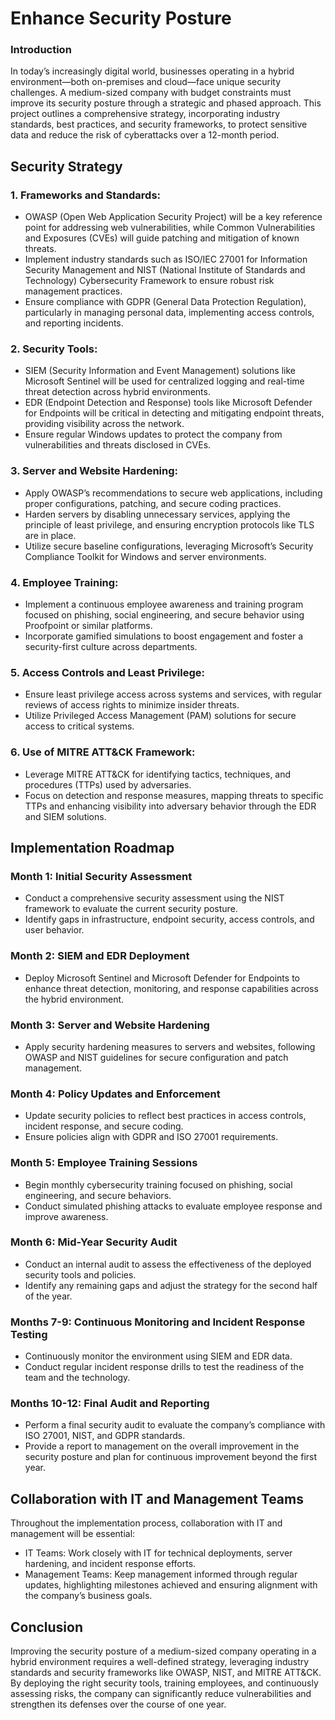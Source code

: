 # Enhance Security Posture

### Introduction
In today’s increasingly digital world, businesses operating in a hybrid environment—both on-premises and cloud—face unique security challenges. A medium-sized company with budget constraints must improve its security posture through a strategic and phased approach. This project outlines a comprehensive strategy, incorporating industry standards, best practices, and security frameworks, to protect sensitive data and reduce the risk of cyberattacks over a 12-month period.

## Security Strategy

### 1. Frameworks and Standards:

- OWASP (Open Web Application Security Project) will be a key reference point for addressing web vulnerabilities, while Common Vulnerabilities and Exposures (CVEs) will guide patching and mitigation of known threats.
- Implement industry standards such as ISO/IEC 27001 for Information Security Management and NIST (National Institute of Standards and Technology) Cybersecurity Framework to ensure robust risk management practices.
- Ensure compliance with GDPR (General Data Protection Regulation), particularly in managing personal data, implementing access controls, and reporting incidents.

### 2. Security Tools:

- SIEM (Security Information and Event Management) solutions like Microsoft Sentinel will be used for centralized logging and real-time threat detection across hybrid environments.
- EDR (Endpoint Detection and Response) tools like Microsoft Defender for Endpoints will be critical in detecting and mitigating endpoint threats, providing visibility across the network.
- Ensure regular Windows updates to protect the company from vulnerabilities and threats disclosed in CVEs.

### 3. Server and Website Hardening:

- Apply OWASP’s recommendations to secure web applications, including proper configurations, patching, and secure coding practices.
- Harden servers by disabling unnecessary services, applying the principle of least privilege, and ensuring encryption protocols like TLS are in place.
- Utilize secure baseline configurations, leveraging Microsoft’s Security Compliance Toolkit for Windows and server environments.

### 4. Employee Training:

- Implement a continuous employee awareness and training program focused on phishing, social engineering, and secure behavior using Proofpoint or similar platforms.
- Incorporate gamified simulations to boost engagement and foster a security-first culture across departments.

### 5. Access Controls and Least Privilege:

- Ensure least privilege access across systems and services, with regular reviews of access rights to minimize insider threats.
- Utilize Privileged Access Management (PAM) solutions for secure access to critical systems.

### 6. Use of MITRE ATT&CK Framework:

- Leverage MITRE ATT&CK for identifying tactics, techniques, and procedures (TTPs) used by adversaries.
- Focus on detection and response measures, mapping threats to specific TTPs and enhancing visibility into adversary behavior through the EDR and SIEM solutions.

## Implementation Roadmap

### Month 1: Initial Security Assessment

- Conduct a comprehensive security assessment using the NIST framework to evaluate the current security posture.
- Identify gaps in infrastructure, endpoint security, access controls, and user behavior.

### Month 2: SIEM and EDR Deployment

- Deploy Microsoft Sentinel and Microsoft Defender for Endpoints to enhance threat detection, monitoring, and response capabilities across the hybrid environment.

### Month 3: Server and Website Hardening

- Apply security hardening measures to servers and websites, following OWASP and NIST guidelines for secure configuration and patch management.

### Month 4: Policy Updates and Enforcement

- Update security policies to reflect best practices in access controls, incident response, and secure coding.
- Ensure policies align with GDPR and ISO 27001 requirements.

### Month 5: Employee Training Sessions

- Begin monthly cybersecurity training focused on phishing, social engineering, and secure behaviors.
- Conduct simulated phishing attacks to evaluate employee response and improve awareness.

### Month 6: Mid-Year Security Audit

- Conduct an internal audit to assess the effectiveness of the deployed security tools and policies.
- Identify any remaining gaps and adjust the strategy for the second half of the year.

### Months 7-9: Continuous Monitoring and Incident Response Testing

- Continuously monitor the environment using SIEM and EDR data.
- Conduct regular incident response drills to test the readiness of the team and the technology.

### Months 10-12: Final Audit and Reporting

- Perform a final security audit to evaluate the company’s compliance with ISO 27001, NIST, and GDPR standards.
- Provide a report to management on the overall improvement in the security posture and plan for continuous improvement beyond the first year.


## Collaboration with IT and Management Teams

Throughout the implementation process, collaboration with IT and management will be essential:

- IT Teams: Work closely with IT for technical deployments, server hardening, and incident response efforts.
- Management Teams: Keep management informed through regular updates, highlighting milestones achieved and ensuring alignment with the company’s business goals.

## Conclusion
Improving the security posture of a medium-sized company operating in a hybrid environment requires a well-defined strategy, leveraging industry standards and security frameworks like OWASP, NIST, and MITRE ATT&CK. By deploying the right security tools, training employees, and continuously assessing risks, the company can significantly reduce vulnerabilities and strengthen its defenses over the course of one year.


